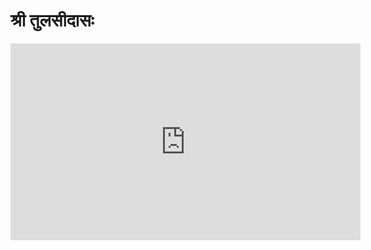 # श्री तुलसीदासः

<iframe width="560" height="315" src="https://www.youtube.com/embed/IU3IX5af9Co" frameborder="0" allow="accelerometer; autoplay; encrypted-media; gyroscope; picture-in-picture" allowfullscreen></iframe>
